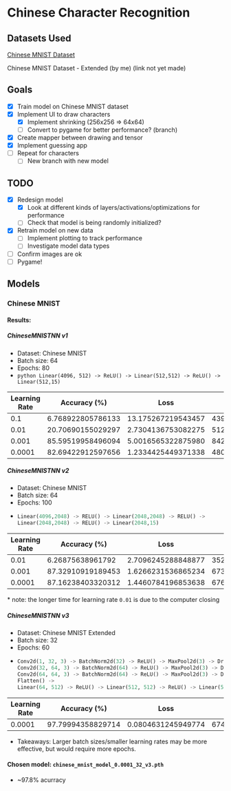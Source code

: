 # Chinese Character Recognition

## Datasets Used
[Chinese MNIST Dataset](https://www.kaggle.com/datasets/gpreda/chinese-mnist)

Chinese MNIST Dataset - Extended (by me) (link not yet made)


## Goals
- [X] Train model on Chinese MNIST dataset
- [X] Implement UI to draw characters
    - [X] Implement shrinking (256x256 => 64x64)
    - [ ] Convert to pygame for better performance? (branch)
- [X] Create mapper between drawing and tensor
- [X] Implement guessing app
- [ ] Repeat for characters
    - [ ] New branch with new model

## TODO
- [X] Redesign model
    - [X] Look at different kinds of layers/activations/optimizations for performance
    - [ ] Check that model is being randomly initialized?
- [X] Retrain model on new data
    - [ ] Implement plotting to track performance
    - [ ] Investigate model data types
- [ ] Confirm images are ok
- [ ] Pygame!

## Models
### Chinese MNIST


#### Results:
##### ChineseMNISTNN v1
- Dataset: Chinese MNIST
- Batch size: 64
- Epochs: 80
- ```python Linear(4096, 512) -> ReLU() -> Linear(512,512) -> ReLU() -> Linear(512,15)```

| Learning Rate | Accuracy (%)      | Loss               | Time (s)          |
| ------------- | ----------------- | ------------------ | ----------------- |
|0.1            | 6.768922805786133 | 13.175267219543457 | 439.2638692855835 | 
|0.01           | 20.70690155029297 | 2.7304136753082275 | 512.9765141010284 |
|0.001          | 85.59519958496094 | 5.0016565322875980 | 842.9604597091675 |
|0.0001         | 82.69422912597656 | 1.2334425449371338 | 480.1158037185669 |

##### ChineseMNISTNN v2
- Dataset: Chinese MNIST
- Batch size: 64
- Epochs: 100
- 
    ```python 
    Linear(4096,2048) -> RELU() -> Linear(2048,2048) -> RELU() -> 
    Linear(2048,2048) -> RELU() -> Linear(2048,15) 
    ```

| Learning Rate | Accuracy (%)      | Loss               | Time (s)           |
| ------------- | ----------------- | ------------------ | ------------------ |
|0.01           | 6.26875638961792  | 2.7096245288848877 | 3522.8918516635895 |
|0.001          | 87.32910919189453 | 1.6266231536865234 | 673.1165864467621  |
|0.0001         | 87.16238403320312 | 1.4460784196853638 | 676.9658582210541  |

\* note: the longer time for learning rate `0.01` is due to the computer closing

##### ChineseMNISTNN v3
- Dataset: Chinese MNIST Extended
- Batch size: 32
- Epochs: 60
- 
    ```python 
    Conv2d(1, 32, 3) -> BatchNorm2d(32) -> ReLU() -> MaxPool2d(3) -> Dropout(0.3) ->
    Conv2d(32, 64, 3) -> BatchNorm2d(64) -> ReLU() -> MaxPool2d(3) -> Dropout(0.3) ->
    Conv2d(64, 64, 3) -> BatchNorm2d(64) -> ReLU() -> MaxPool2d(3) -> Dropout(0.3) ->
    Flatten() ->
    Linear(64, 512) -> ReLU() -> Linear(512, 512) -> ReLU() -> Linear(512, 15)
    ```

| Learning Rate | Accuracy (%)      | Loss               | Time (s)           |
| ------------- | ----------------- | ------------------ | ------------------ |
| 0.0001        | 97.79994358829714 | 0.0804631245949774 | 6745.724561929703  |


* Takeaways: Larger batch sizes/smaller learning rates may be more effective, but would require more epochs.

#### Chosen model: `chinese_mnist_model_0.0001_32_v3.pth`

- ~97.8% acurracy
